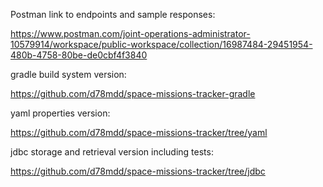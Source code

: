 Postman link to endpoints and sample responses:

https://www.postman.com/joint-operations-administrator-10579914/workspace/public-workspace/collection/16987484-29451954-480b-4758-80be-de0cbf4f3840

gradle build system version:

https://github.com/d78mdd/space-missions-tracker-gradle

yaml properties version:

https://github.com/d78mdd/space-missions-tracker/tree/yaml

jdbc storage and retrieval version including tests:

https://github.com/d78mdd/space-missions-tracker/tree/jdbc
